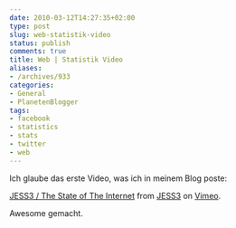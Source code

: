 ```yaml
---
date: 2010-03-12T14:27:35+02:00
type: post
slug: web-statistik-video
status: publish
comments: true
title: Web | Statistik Video
aliases:
- /archives/933
categories:
- General
- PlanetenBlogger
tags:
- facebook
- statistics
- stats
- twitter
- web
---
```


Ich glaube das erste Video, was ich in meinem Blog poste:


[JESS3 / The State of The Internet](http://vimeo.com/9641036) from [JESS3](http://vimeo.com/jessesaves) on [Vimeo](http://vimeo.com).


Awesome gemacht.
